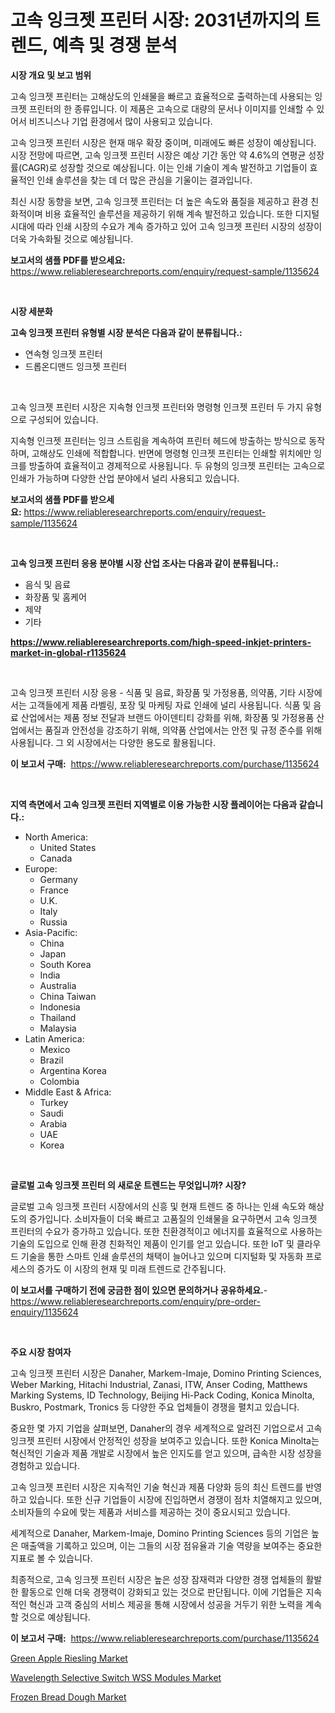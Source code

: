 <p><h1>고속 잉크젯 프린터 시장: 2031년까지의 트렌드, 예측 및 경쟁 분석</h1></p><p><strong>시장 개요 및 보고 범위</strong></p>
<p><p>고속 잉크젯 프린터는 고해상도의 인쇄물을 빠르고 효율적으로 출력하는데 사용되는 잉크젯 프린터의 한 종류입니다. 이 제품은 고속으로 대량의 문서나 이미지를 인쇄할 수 있어서 비즈니스나 기업 환경에서 많이 사용되고 있습니다. </p><p>고속 잉크젯 프린터 시장은 현재 매우 확장 중이며, 미래에도 빠른 성장이 예상됩니다. 시장 전망에 따르면, 고속 잉크젯 프린터 시장은 예상 기간 동안 약 4.6%의 연평균 성장률(CAGR)로 성장할 것으로 예상됩니다. 이는 인쇄 기술이 계속 발전하고 기업들이 효율적인 인쇄 솔루션을 찾는 데 더 많은 관심을 기울이는 결과입니다.</p><p>최신 시장 동향을 보면, 고속 잉크젯 프린터는 더 높은 속도와 품질을 제공하고 환경 친화적이며 비용 효율적인 솔루션을 제공하기 위해 계속 발전하고 있습니다. 또한 디지털 시대에 따라 인쇄 시장의 수요가 계속 증가하고 있어 고속 잉크젯 프린터 시장의 성장이 더욱 가속화될 것으로 예상됩니다.</p></p>
<p><strong>보고서의 샘플 PDF를 받으세요:</strong> <a href="https://www.reliableresearchreports.com/enquiry/request-sample/1135624">https://www.reliableresearchreports.com/enquiry/request-sample/1135624</a></p>
<p>&nbsp;</p>
<p><strong>시장 세분화</strong></p>
<p><strong>고속 잉크젯 프린터 유형별 시장 분석은 다음과 같이 분류됩니다.:</strong></p>
<p><ul><li>연속형 잉크젯 프린터</li><li>드롭온디맨드 잉크젯 프린터</li></ul></p>
<p>&nbsp;</p>
<p><p>고속 잉크젯 프린터 시장은 지속형 인크젯 프린터와 명령형 인크젯 프린터 두 가지 유형으로 구성되어 있습니다. </p><p>지속형 인크젯 프린터는 잉크 스트림을 계속하여 프린터 헤드에 방출하는 방식으로 동작하며, 고해상도 인쇄에 적합합니다. 반면에 명령형 인크젯 프린터는 인쇄할 위치에만 잉크를 방출하여 효율적이고 경제적으로 사용됩니다. 두 유형의 잉크젯 프린터는 고속으로 인쇄가 가능하며 다양한 산업 분야에서 널리 사용되고 있습니다.</p></p>
<p><strong>보고서의 샘플 PDF를 받으세요:</strong>&nbsp;<a href="https://www.reliableresearchreports.com/enquiry/request-sample/1135624">https://www.reliableresearchreports.com/enquiry/request-sample/1135624</a></p>
<p>&nbsp;</p>
<p><strong> 고속 잉크젯 프린터 응용 분야별 시장 산업 조사는 다음과 같이 분류됩니다.:</strong></p>
<p><ul><li>음식 및 음료</li><li>화장품 및 홈케어</li><li>제약</li><li>기타</li></ul></p>
<p><strong><a href="https://www.reliableresearchreports.com/high-speed-inkjet-printers-market-in-global-r1135624">https://www.reliableresearchreports.com/high-speed-inkjet-printers-market-in-global-r1135624</a></strong></p>
<p>&nbsp;</p>
<p><p>고속 잉크젯 프린터 시장 응용 - 식품 및 음료, 화장품 및 가정용품, 의약품, 기타 시장에서는 고객들에게 제품 라벨링, 포장 및 마케팅 자료 인쇄에 널리 사용됩니다. 식품 및 음료 산업에서는 제품 정보 전달과 브랜드 아이덴티티 강화를 위해, 화장품 및 가정용품 산업에서는 품질과 안전성을 강조하기 위해, 의약품 산업에서는 안전 및 규정 준수를 위해 사용됩니다. 그 외 시장에서는 다양한 용도로 활용됩니다.</p></p>
<p><strong>이 보고서 구매:</strong>&nbsp; <a href="https://www.reliableresearchreports.com/purchase/1135624">https://www.reliableresearchreports.com/purchase/1135624</a></p>
<p>&nbsp;</p>
<p><strong>지역 측면에서 고속 잉크젯 프린터 지역별로 이용 가능한 시장 플레이어는 다음과 같습니다.:</strong></p>
<p><ul>
    <li>
        North America:
        <ul>
            <li>United States</li>
            <li>Canada</li>
        </ul>
    </li>
    <li>
        Europe:
        <ul>
            <li>Germany</li>
            <li>France</li>
            <li>U.K.</li>
            <li>Italy</li>
            <li>Russia</li>
        </ul>
    </li>
    <li>
        Asia-Pacific:
        <ul>
            <li>China</li>
            <li>Japan</li>
            <li>South Korea</li>
            <li>India</li>
            <li>Australia</li>
            <li>China Taiwan</li>
            <li>Indonesia</li>
            <li>Thailand</li>
            <li>Malaysia</li>
        </ul>
    </li>
    <li>
        Latin America:
        <ul>
            <li>Mexico</li>
            <li>Brazil</li>
            <li>Argentina Korea</li>
            <li>Colombia</li>
        </ul>
    </li>
    <li>
        Middle East & Africa:
        <ul>
            <li>Turkey</li>
            <li>Saudi</li>
            <li>Arabia</li>
            <li>UAE</li>
            <li>Korea</li>
        </ul>
    </li>
    </ul></p>
<p>&nbsp;</p>
<p><strong>글로벌 고속 잉크젯 프린터 의 새로운 트렌드는 무엇입니까? 시장?</strong></p>
<p><p>글로벌 고속 잉크젯 프린터 시장에서의 신흥 및 현재 트렌드 중 하나는 인쇄 속도와 해상도의 증가입니다. 소비자들이 더욱 빠르고 고품질의 인쇄물을 요구하면서 고속 잉크젯 프린터의 수요가 증가하고 있습니다. 또한 친환경적이고 에너지를 효율적으로 사용하는 기술의 도입으로 인해 환경 친화적인 제품이 인기를 얻고 있습니다. 또한 IoT 및 클라우드 기술을 통한 스마트 인쇄 솔루션의 채택이 늘어나고 있으며 디지털화 및 자동화 프로세스의 증가도 이 시장의 현재 및 미래 트렌드로 간주됩니다.</p></p>
<p><strong>이 보고서를 구매하기 전에 궁금한 점이 있으면 문의하거나 공유하세요.</strong>- <a href="https://www.reliableresearchreports.com/enquiry/pre-order-enquiry/1135624">https://www.reliableresearchreports.com/enquiry/pre-order-enquiry/1135624</a></p>
<p>&nbsp;</p>
<p><strong>주요 시장 참여자</strong></p>
<p><p>고속 잉크젯 프린터 시장은 Danaher, Markem-Imaje, Domino Printing Sciences, Weber Marking, Hitachi Industrial, Zanasi, ITW, Anser Coding, Matthews Marking Systems, ID Technology, Beijing Hi-Pack Coding, Konica Minolta, Buskro, Postmark, Tronics 등 다양한 주요 업체들이 경쟁을 펼치고 있습니다. </p><p>중요한 몇 가지 기업을 살펴보면, Danaher의 경우 세계적으로 알려진 기업으로서 고속 잉크젯 프린터 시장에서 안정적인 성장을 보여주고 있습니다. 또한 Konica Minolta는 혁신적인 기술과 제품 개발로 시장에서 높은 인지도를 얻고 있으며, 급속한 시장 성장을 경험하고 있습니다.</p><p>고속 잉크젯 프린터 시장은 지속적인 기술 혁신과 제품 다양화 등의 최신 트렌드를 반영하고 있습니다. 또한 신규 기업들이 시장에 진입하면서 경쟁이 점차 치열해지고 있으며, 소비자들의 수요에 맞는 제품과 서비스를 제공하는 것이 중요시되고 있습니다.</p><p>세계적으로 Danaher, Markem-Imaje, Domino Printing Sciences 등의 기업은 높은 매출액을 기록하고 있으며, 이는 그들의 시장 점유율과 기술 역량을 보여주는 중요한 지표로 볼 수 있습니다.</p><p>최종적으로, 고속 잉크젯 프린터 시장은 높은 성장 잠재력과 다양한 경쟁 업체들의 활발한 활동으로 인해 더욱 경쟁력이 강화되고 있는 것으로 판단됩니다. 이에 기업들은 지속적인 혁신과 고객 중심의 서비스 제공을 통해 시장에서 성공을 거두기 위한 노력을 계속할 것으로 예상됩니다.</p></p>
<p><strong>이 보고서 구매:</strong>&nbsp;&nbsp;<a href="https://www.reliableresearchreports.com/purchase/1135624">https://www.reliableresearchreports.com/purchase/1135624</a></p>
<p><p><a href="https://valiant-lunge-8fe.notion.site/Green-Apple-Riesling-Market-Size-Reveals-the-Best-Marketing-Channels-In-Global-Industry-47697d66ea8e47c39d02f34c877d8a03">Green Apple Riesling Market</a></p><p><a href="https://www.linkedin.com/pulse/wavelength-selective-switch-wss-modules-market-furnishes-information-ukywf?trackingId=9bP60dgjC%2B5JXcnTp9Tu0w%3D%3D">Wavelength Selective Switch WSS Modules Market</a></p><p><a href="https://artistic-helicopter-ca9.notion.site/Frozen-Bread-Dough-Market-Insight-Market-Trends-Growth-Forecasted-from-2024-TO-2031-f2bbbc8487de4f1f9271e7354d0ba513">Frozen Bread Dough Market</a></p></p>